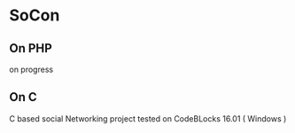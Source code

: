 # SoCon

## On PHP
on progress

## On C
C based social Networking project
tested on CodeBLocks 16.01 ( Windows )
